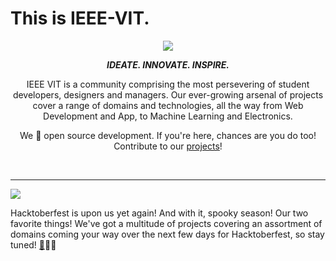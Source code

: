 
# This is IEEE-VIT.



<p align="center">
  <img src="https://github.com/IEEE-VIT/.github/blob/Feb22/profile/IEEE%20Space.png">
</p>

<p align="center">
<b><i>IDEATE. INNOVATE. INSPIRE.</i></b>
</p>

<p align="center">
IEEE VIT is a community comprising the most persevering of student developers, designers and managers. Our ever-growing arsenal of projects cover a range of domains and technologies, all the way from Web Development and App, to Machine Learning and Electronics. 
</p>
<p align="center">
We 💙 open source development. If you're here, chances are you do too! Contribute to our <a href="https://github.com/orgs/IEEE-VIT/repositories">projects</a>!
</p>

<br>

-----------------------------------------------------------------

![](https://media.giphy.com/media/BCCe9qPPsMgigHfApz/giphy.gif)

Hacktoberfest is upon us yet again! And with it, spooky season! Our two favorite things! We've got a multitude of projects covering an assortment of domains coming your way over the next few days for Hacktoberfest, so stay tuned! <a href="https://youtu.be/h1trO_Js2CA">👾</a>🧑‍🚀

<p align="center">

</p>

